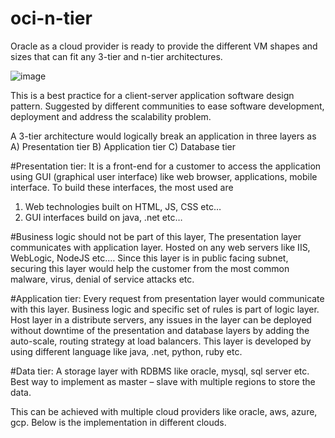 # oci-n-tier
Oracle as a cloud provider is ready to provide the different VM shapes and sizes that can fit any 3-tier and n-tier architectures. 

![image](https://user-images.githubusercontent.com/64516009/156035429-c344e989-a18b-4e04-991b-3169ccce23b6.png)

This is a best practice for a client-server application software design pattern. Suggested by different communities to ease software development, deployment and address the scalability problem. 

A 3-tier architecture would logically break an application in three layers as
A)	Presentation tier
B)	Application tier
C)	Database tier

#Presentation tier: 
It is a front-end for a customer to access the application using GUI (graphical user interface) like web browser, applications, mobile interface. To build these interfaces, the most used are 
1)	Web technologies built on HTML, JS, CSS etc…
2)	GUI interfaces build on java, .net etc…


#Business logic should not be part of this layer, The presentation layer communicates with application layer. Hosted on any web servers like IIS, WebLogic, NodeJS etc.… Since this layer is in public facing subnet, securing this layer would help the customer from the most common malware, virus, denial of service attacks etc.

#Application tier:
Every request from presentation layer would communicate with this layer. Business logic and specific set of rules is part of logic layer. Host layer in a distribute servers, any issues in the layer can be deployed without downtime of the presentation and database layers by adding the auto-scale, routing strategy at load balancers. This layer is developed by using different language like java, .net, python, ruby etc.

#Data tier:
A storage layer with RDBMS like oracle, mysql, sql server etc. Best way to implement as master – slave with multiple regions to store the data.

This can be achieved with multiple cloud providers like oracle, aws, azure, gcp. Below is the implementation in different clouds.


